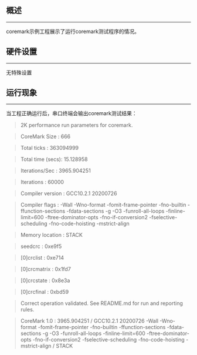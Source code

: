 ## 概述
***
coremark示例工程展示了运行coremark测试程序的情况。

## 硬件设置
***
无特殊设置

## 运行现象
***
当工程正确运行后，串口终端会输出coremark测试结果：
> 2K performance run parameters for coremark.

> CoreMark Size    : 666

> Total ticks      : 363094999

> Total time (secs): 15.128958

> Iterations/Sec   : 3965.904251

> Iterations       : 60000

> Compiler version : GCC10.2.1 20200726

> Compiler flags   : -Wall -Wno-format -fomit-frame-pointer -fno-builtin -ffunction-sections -fdata-sections -g -O3 -funroll-all-loops -finline-limit=600 -ftree-dominator-opts -fno-if-conversion2 -fselective-scheduling -fno-code-hoisting -mstrict-align

> Memory location  : STACK

> seedcrc          : 0xe9f5

> [0]crclist       : 0xe714

> [0]crcmatrix     : 0x1fd7

> [0]crcstate      : 0x8e3a

> [0]crcfinal      : 0xbd59

> Correct operation validated. See README.md for run and reporting rules.

> CoreMark 1.0 : 3965.904251 / GCC10.2.1 20200726 -Wall -Wno-format -fomit-frame-pointer -fno-builtin -ffunction-sections -fdata-sections -g -O3 -funroll-all-loops -finline-limit=600 -ftree-dominator-opts -fno-if-conversion2 -fselective-scheduling -fno-code-hoisting -mstrict-align / STACK
